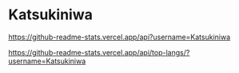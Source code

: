 # Katsukiniwa

https://github-readme-stats.vercel.app/api?username=Katsukiniwa

https://github-readme-stats.vercel.app/api/top-langs/?username=Katsukiniwa
